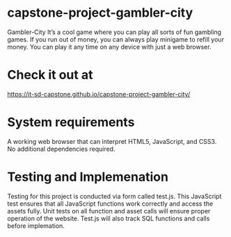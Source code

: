 # capstone-project-gambler-city
Gambler-City It’s a cool game where you can play all sorts of fun gambling games. If you run out of money, you can always play minigame to refill your money. You can play it any time on any device with just a web browser.

# Check it out at
https://it-sd-capstone.github.io/capstone-project-gambler-city/
 
# System requirements
A working web browser that can interpret HTML5, JavaScript, and CSS3. No additional dependencies required.

# Testing and Implemenation
Testing for this project is conducted via form called test.js. This JavaScript test ensures that all JavaScript functions work correctly and access the assets fully. Unit tests on all function and asset calls will ensure proper operation of the website. Test.js will also track SQL functions and calls before implemation.

